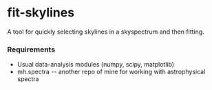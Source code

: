 # fit-skylines
A tool for quickly selecting skylines in a skyspectrum and then fitting.

### Requirements
* Usual data-analysis modules (numpy, scipy, matplotlib)
* mh.spectra -- another repo of mine for working with astrophysical spectra
